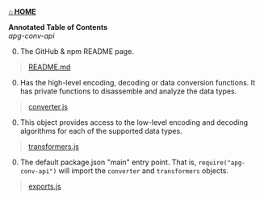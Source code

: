 [<strong>&#8962; HOME</strong>](http://coasttocoastresearch.com/)

**Annotated Table of Contents**<br>
*apg-conv-api*

0. The GitHub & npm README page.
> [README.md](./README.html)

0. Has the high-level encoding, decoding or data conversion functions.
It has private functions to disassemble and analyze the data types.
> [converter.js](./converter.html)<br>

0. This object provides access to the low-level encoding and decoding algorithms for each of the supported data types.
> [transformers.js](./transformers.html)<br>

0. The default package.json "main" entry point. That is, `require("apg-conv-api")` will import the 
`converter` and `transformers` objects.
> [exports.js](./exports.html)<br>

